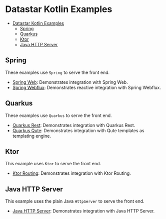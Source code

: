 # Datastar Kotlin Examples

[//]: # (@formatter:off)
<!-- TOC -->
* [Datastar Kotlin Examples](#datastar-kotlin-examples)
  * [Spring](#spring)
  * [Quarkus](#quarkus)
  * [Ktor](#ktor)
  * [Java HTTP Server](#java-http-server)
<!-- TOC -->
[//]: # (@formatter:on)

## Spring

These examples use `Spring` to serve the front end.

- [Spring Web](spring/spring-web-example/src/main/kotlin/dev/datastar/kotlin/examples/spring/web/SpringWebExampleApplication.kt): Demonstrates integration with Spring Web.
- [Spring Webflux](spring/spring-webflux-example/src/main/kotlin/dev/datastar/kotlin/examples/spring/webflux/SpringWebfluxExampleApplication.kt): Demonstrates reactive integration with Spring Webflux.

## Quarkus

These examples use `Quarkus` to serve the front end.

- [Quarkus Rest](quarkus/quarkus-rest-example/src/main/kotlin/dev/datastar/kotlin/CounterApp.kt): Demonstrates integration with Quarkus Rest.
- [Quarkus Qute](quarkus/quarkus-qute-example/src/main/kotlin/dev/datastar/kotlin/QuteCounterApp.kt): Demonstrates integration with Qute templates as templating engine.

## Ktor

This example uses `Ktor` to serve the front end.

- [Ktor Routing](ktor/ktor-example/src/main/kotlin/Application.kt): Demonstrates integration with Ktor Routing.

## Java HTTP Server

This example uses the plain Java `HttpServer` to serve the front end.

- [Java HTTP Server](java-httpserver/src/main/kotlin/dev/datastar/kotlin/examples/httpserver/Application.kt): Demonstrates integration with Java HTTP Server.

